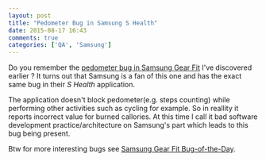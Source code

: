 ```yaml
---
layout: post
title: "Pedometer Bug in Samsung S Health"
date: 2015-08-17 16:43
comments: true
categories: ['QA', 'Samsung']
---
```


Do you remember the 
[pedometer bug in Samsung Gear Fit](/blog/2015/01/09/pedometer-bug-in-samsung-gear-fit-smartwatch/)
I've discovered earlier ? It turns out that Samsung is a fan of this one
and has the exact same bug in their *S Health* application.

The application doesn't block pedometer(e.g. steps counting) while
performing other activities such as cycling for example. So in reallity it
reports incorrect value for burned callories. At this time I call it
bad software development practice/architecture on Samsung's part which leads
to this bug being present.

Btw for more interesting bugs see
[Samsung Gear Fit Bug-of-the-Day](http://gearfitbugs.tumblr.com/).
